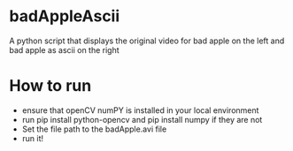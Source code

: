 # badAppleAscii
A python script that displays the original video for bad apple on the left and bad apple as ascii on the right

# How to run
* ensure that openCV numPY is installed in your local environment
* run pip install python-opencv and pip install numpy if they are not
* Set the file path to the badApple.avi file
* run it!
